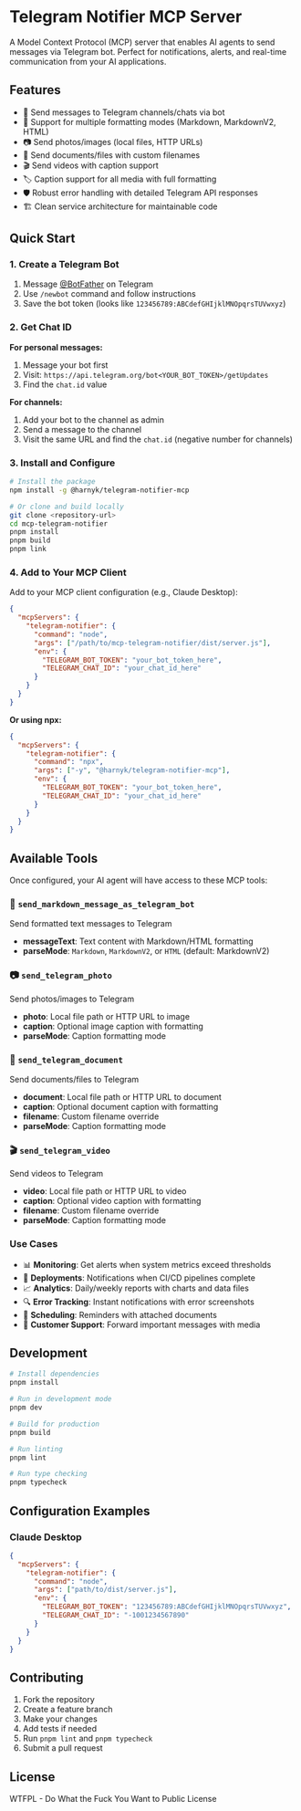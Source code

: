 # Telegram Notifier MCP Server

A Model Context Protocol (MCP) server that enables AI agents to send messages via Telegram bot. Perfect for notifications, alerts, and real-time communication from your AI applications.

## Features

- 📱 Send messages to Telegram channels/chats via bot
- 🎨 Support for multiple formatting modes (Markdown, MarkdownV2, HTML)
- 📷 Send photos/images (local files, HTTP URLs)
- 📁 Send documents/files with custom filenames
- 🎬 Send videos with caption support
- 🏷️ Caption support for all media with full formatting
- 🛡️ Robust error handling with detailed Telegram API responses
- 🏗️ Clean service architecture for maintainable code

## Quick Start

### 1. Create a Telegram Bot

1. Message [@BotFather](https://t.me/BotFather) on Telegram
2. Use `/newbot` command and follow instructions
3. Save the bot token (looks like `123456789:ABCdefGHIjklMNOpqrsTUVwxyz`)

### 2. Get Chat ID

**For personal messages:**
1. Message your bot first
2. Visit: `https://api.telegram.org/bot<YOUR_BOT_TOKEN>/getUpdates`
3. Find the `chat.id` value

**For channels:**
1. Add your bot to the channel as admin
2. Send a message to the channel
3. Visit the same URL and find the `chat.id` (negative number for channels)

### 3. Install and Configure

```bash
# Install the package
npm install -g @harnyk/telegram-notifier-mcp

# Or clone and build locally
git clone <repository-url>
cd mcp-telegram-notifier
pnpm install
pnpm build
pnpm link
```

### 4. Add to Your MCP Client

Add to your MCP client configuration (e.g., Claude Desktop):

```json
{
  "mcpServers": {
    "telegram-notifier": {
      "command": "node",
      "args": ["/path/to/mcp-telegram-notifier/dist/server.js"],
      "env": {
        "TELEGRAM_BOT_TOKEN": "your_bot_token_here",
        "TELEGRAM_CHAT_ID": "your_chat_id_here"
      }
    }
  }
}
```

**Or using npx:**

```json
{
  "mcpServers": {
    "telegram-notifier": {
      "command": "npx",
      "args": ["-y", "@harnyk/telegram-notifier-mcp"],
      "env": {
        "TELEGRAM_BOT_TOKEN": "your_bot_token_here", 
        "TELEGRAM_CHAT_ID": "your_chat_id_here"
      }
    }
  }
}
```

## Available Tools

Once configured, your AI agent will have access to these MCP tools:

### 📝 `send_markdown_message_as_telegram_bot`
Send formatted text messages to Telegram
- **messageText**: Text content with Markdown/HTML formatting
- **parseMode**: `Markdown`, `MarkdownV2`, or `HTML` (default: MarkdownV2)

### 📷 `send_telegram_photo` 
Send photos/images to Telegram
- **photo**: Local file path or HTTP URL to image
- **caption**: Optional image caption with formatting
- **parseMode**: Caption formatting mode

### 📁 `send_telegram_document`
Send documents/files to Telegram  
- **document**: Local file path or HTTP URL to document
- **caption**: Optional document caption with formatting
- **filename**: Custom filename override
- **parseMode**: Caption formatting mode

### 🎬 `send_telegram_video`
Send videos to Telegram
- **video**: Local file path or HTTP URL to video
- **caption**: Optional video caption with formatting
- **filename**: Custom filename override
- **parseMode**: Caption formatting mode

### Use Cases

- 📊 **Monitoring**: Get alerts when system metrics exceed thresholds
- 🚀 **Deployments**: Notifications when CI/CD pipelines complete
- 📈 **Analytics**: Daily/weekly reports with charts and data files
- 🔍 **Error Tracking**: Instant notifications with error screenshots  
- 📅 **Scheduling**: Reminders with attached documents
- 💬 **Customer Support**: Forward important messages with media

## Development

```bash
# Install dependencies
pnpm install

# Run in development mode
pnpm dev

# Build for production
pnpm build

# Run linting
pnpm lint

# Run type checking  
pnpm typecheck
```

## Configuration Examples

### Claude Desktop

```json
{
  "mcpServers": {
    "telegram-notifier": {
      "command": "node",
      "args": ["path/to/dist/server.js"],
      "env": {
        "TELEGRAM_BOT_TOKEN": "123456789:ABCdefGHIjklMNOpqrsTUVwxyz",
        "TELEGRAM_CHAT_ID": "-1001234567890"
      }
    }
  }
}
```

## Contributing

1. Fork the repository
2. Create a feature branch
3. Make your changes
4. Add tests if needed
5. Run `pnpm lint` and `pnpm typecheck`
6. Submit a pull request

## License

WTFPL - Do What the Fuck You Want to Public License
